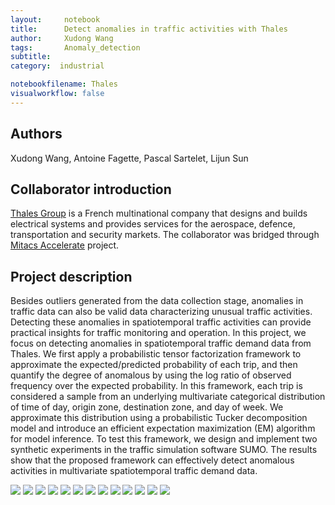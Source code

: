 ```yaml
---
layout:     notebook
title:      Detect anomalies in traffic activities with Thales
author:     Xudong Wang
tags: 		Anomaly_detection
subtitle:   
category:  industrial

notebookfilename: Thales
visualworkflow: false
---
```


## Authors

Xudong Wang, Antoine Fagette, Pascal Sartelet, Lijun Sun

## Collaborator introduction

[Thales Group](https://www.thalesgroup.com/en) is a French multinational company that designs and builds electrical systems and provides services for the aerospace, defence, transportation and security markets. The collaborator was bridged through [Mitacs Accelerate](https://www.mitacs.ca/en/programs/accelerate) project.

## Project description

Besides outliers generated from the data collection stage, anomalies in traffic data can also be valid data characterizing unusual traffic activities. Detecting these anomalies in spatiotemporal traffic activities can provide practical insights for traffic monitoring and operation. In this project, we focus on detecting anomalies in spatiotemporal traffic demand data from Thales. We first apply a probabilistic tensor factorization framework to approximate the expected/predicted probability of each trip, and then quantify the degree of anomalous by using the log ratio of observed frequency over the expected probability.  In this framework, each trip is considered a sample from an underlying multivariate categorical distribution of time of day, origin zone, destination zone, and day of week. We approximate this distribution using a probabilistic Tucker decomposition model and introduce an efficient expectation maximization (EM) algorithm for model inference. To test this framework, we design and implement two synthetic experiments in the traffic simulation software SUMO. The results show that the proposed framework can effectively detect anomalous activities in multivariate spatiotemporal traffic demand data.

![](https://smart-transport.github.io/img/projects/Anomaly_Xudong/Slide1.png)
![](https://smart-transport.github.io/img/projects/Anomaly_Xudong/Slide2.png)
![](https://smart-transport.github.io/img/projects/Anomaly_Xudong/Slide3.png)
![](https://smart-transport.github.io/img/projects/Anomaly_Xudong/Slide4.png)
![](https://smart-transport.github.io/img/projects/Anomaly_Xudong/Slide5.png)
![](https://smart-transport.github.io/img/projects/Anomaly_Xudong/Slide6.png)
![](https://smart-transport.github.io/img/projects/Anomaly_Xudong/Slide7.png)
![](https://smart-transport.github.io/img/projects/Anomaly_Xudong/Slide8.png)
![](https://smart-transport.github.io/img/projects/Anomaly_Xudong/Slide9.png)
![](https://smart-transport.github.io/img/projects/Anomaly_Xudong/Slide10.png)
![](https://smart-transport.github.io/img/projects/Anomaly_Xudong/Slide11.png)
![](https://smart-transport.github.io/img/projects/Anomaly_Xudong/Slide12.png)
![](https://smart-transport.github.io/img/projects/Anomaly_Xudong/Slide13.png)